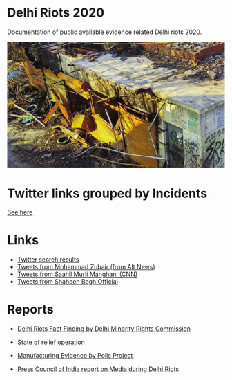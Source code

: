 # Delhi Riots 2020

Documentation of public available evidence related Delhi riots 2020.

![](reports/2020-07-19_19-47.png)

# Twitter links grouped by Incidents

[See here](reports/Delhi.html)

# Links

* [Twitter search results](https://twitter.com/search?q=(Delhi%20OR%20%E0%A4%A6%E0%A4%BF%E0%A4%B2%E0%A5%8D%E0%A4%B2%E0%A5%80)%20(%20%20%E0%A4%B9%E0%A4%BF%E0%A4%82%E0%A4%B8%E0%A4%BE%20OR%20riots%20OR%20pogrom%20OR%20violence)%20until%3A2020-02-26%20since%3A2020-02-23&src=typed_query)
* [Tweets from Mohammad Zubair (from Alt News)](https://twitter.com/search?q=from%3Azoo_bear%20until%3A2020-02-28%20since%3A2020-02-23&src=typed_query)
* [Tweets from Saahil Murli Manghani (CNN)](https://twitter.com/search?q=from%3Asaahilmenghani%20until%3A2020-02-28%20since%3A2020-02-23&src=typed_query)
* [Tweets from Shaheen Bagh Official](https://twitter.com/search?q=from%3AShaheenBaghOff1%20until%3A2020-02-28%20since%3A2020-02-23&src=typed_query)


# Reports

* [Delhi Riots Fact Finding by Delhi Minority Rights Commission](reports/Delhi-riots-Fact-Finding-2020.pdf)

* [State of relief operation](http://web.archive.org/web/20200822222723/https://www.groundxero.in/2020/03/02/delhi-pogram-a-fact-finding-report-from-bhajanpura-chaman-park-and-shiv-vihar/)

* [Manufacturing Evidence by Polis Project](reports/Manufacturing-Evidence-.pdf)

* [Press Council of India report on Media during Delhi Riots](http://web.archive.org/web/20200314173454if_/https://thewire.in/media/delhi-riots-media)
